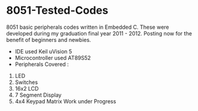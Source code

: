 # 8051-Tested-Codes
8051 basic peripherals codes written in Embedded C. These were developed during my graduation final year 2011 - 2012. Posting now for the benefit of beginners and newbies.
- IDE used Keil uVision 5
- Microcontroller used AT89S52
- Peripherals Covered :
1) LED
2) Switches
3) 16x2 LCD
4) 7 Segment Display
5) 4x4 Keypad Matrix
Work under Progress
